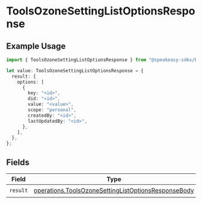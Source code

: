# ToolsOzoneSettingListOptionsResponse

## Example Usage

```typescript
import { ToolsOzoneSettingListOptionsResponse } from "@speakeasy-sdks/bluesky/models/operations";

let value: ToolsOzoneSettingListOptionsResponse = {
  result: {
    options: [
      {
        key: "<id>",
        did: "<id>",
        value: "<value>",
        scope: "personal",
        createdBy: "<id>",
        lastUpdatedBy: "<id>",
      },
    ],
  },
};
```

## Fields

| Field                                                                                                                      | Type                                                                                                                       | Required                                                                                                                   | Description                                                                                                                |
| -------------------------------------------------------------------------------------------------------------------------- | -------------------------------------------------------------------------------------------------------------------------- | -------------------------------------------------------------------------------------------------------------------------- | -------------------------------------------------------------------------------------------------------------------------- |
| `result`                                                                                                                   | [operations.ToolsOzoneSettingListOptionsResponseBody](../../models/operations/toolsozonesettinglistoptionsresponsebody.md) | :heavy_check_mark:                                                                                                         | N/A                                                                                                                        |
